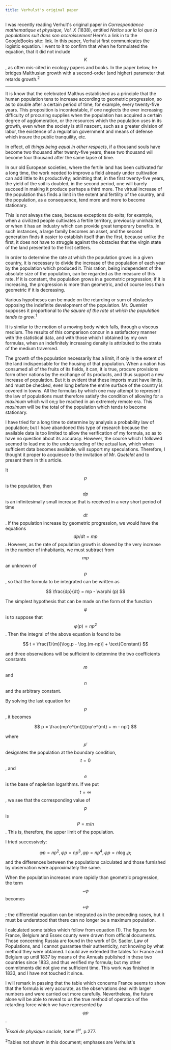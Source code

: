 ```yaml
---
title: Verhulst's original paper
---
```


I was recently reading Verhult's original paper in *Correspondance mathematique et physique, Vol. X* (1838), entitled *Notice sur la loi que la
populations suit dans son accroissement* Here's a link in to the GoogleBooks site: [link](https://books.google.com/books?id=8GsEAAAAYAAJ&pg=PA113#v=onepage&q&f=false).  In this paper, Verhulst first communicates the logistic equation.  I went to it to confirm that when he formulated the equation, that it did not include $$K$$, as often mis-cited in ecology papers and books.  In the paper below, he bridges Malthusian growth with a second-order (and higher) parameter that retards growth.<sup>2</sup>

<hr>

It is know that the celebrated Malthus established as a principle that the human population tens to increase according to geometric progression, so as to double after a certain period of time, for example, every twenty-five years.  This proposition is incontestable, if one neglects the ever increasing difficulty of procuring supplies when the population has acquired a certain degree of agglomeration, or the resources which the population uses in its growth, even when the society is still nascent, such as a greater division of labor, the existence of a regulation government and means of defense which insure the public tranquility, etc.

In effect, *all things being equal in other respects*, if a thousand souls have become two thousand after twenty-five years, these two thousand will become four thousand after the same lapse of time.

In our old European societies, where the fertile land has been cultivated for a long time, the work needed to improve a field already under cultivation can add little to its productivity; admitting that, in the first twenty-five years, the yield of the soil is doubled, in the second period, one will barely succeed in making it produce perhaps a third more.  The virtual increase of the population thus finds a limit in the extent and fertility of the country, and the population, as a consequence, tend more and more to become stationary.

This is not always the case, because exceptions do exits; for example, when a civilized people cultivates a fertile territory, previously uninhabited, or when it has an industry which can provide great temporary benefits.  In such instances, a large family becomes an asset, and the second generation finds it easier to establish itself than the first, because unlike the first, it does not have to struggle against the obstacles that the virgin state of the land presented to the first settlers.

In order to determine the rate at which the population grows in a given country, it is necessary to divide the increase of the population of each year by the population which produced it.  This ration, being independent of the absolute size of the population, can be regarded as the measure of this rate.  If it is constant, the population grows in a geometric progression; if it is increasing, the progression is more than geometric, and of course less than geometric if it is decreasing.

Various hypotheses can be made on the retarding or sum of obstacles opposing the indefinite development of the population.  Mr. *Quetelet* supposes it proportional to *the square of the rate at which the population tends to grow*.<sup>1</sup>

It is similar to the motion of a moving body which falls, through a viscous medium.  The results of this comparison concur in a satisfactory manner with the statistical data, and with those which I obtained by my own formulas, when an indefinitely increasing density is attributed to the strata of the medium traversed.

The growth of the population necessarily has a limit, if only in the extent of the land indispensable for the housing of that population.  When a nation has consumed all of the fruits of its fields, it can, it is true, procure provisions form other nations by the exchange of its products, and thus support a new increase of population.  But it is evident that these imports must have limits, and must be checked, even long before the entire surface of the country is covered in towns.  All the formulas by which one may attempt to represent the law of populations must therefore satisfy the condition of allowing for a *maximum* which will on;y be reached in an extremely remote era.  This *maximum* will be the total of the population which tends to become stationary.

I have tried for a long time to determine by analysis a probability law of population; but I have abandoned this type of research because the available data is too limited to allow the verification of my formula, so as to have no question about its accuracy.  However, the course which I followed seemed to lead me to the understanding of the actual law, which when sufficient data becomes available, will support my speculations.  Therefore, I thought it proper to acquiesce to the invitation of Mr. *Quetelet* and to present them in this article.

It $$p$$ is the population, then $$dp$$ is an infinitesimally small increase that is received in a very short period of time $$dt$$.  If the population increase by geometric progression, we would have the equations $$dp/dt = mp$$.  However, as the rate of population growth is slowed by the very increase in the number of inhabitants, we must subtract from $$mp$$ an unknown of $$p$$, so that the formula to be integrated can be written as

$$
\frac{dp}{dt} = mp - \varphi (p)
$$

The simplest hypothesis that can be made on the form of the function $$\varphi$$ is to suppose that $$\varphi (p) = np^2$$.  Then the integral of the above equation is found to be

$$
t = \frac{1}{m}[\log.p - \log.(m-np)] + \text{Constant}
$$

and three observations will be sufficient to determine the two coefficients constants $$m$$ and $$n$$ and the arbitrary constant.

By solving the last equation for $$p$$, it becomes

$$
p = \frac{mp'e^{mt}}{np'e^{mt} + m - np'}
$$

where $$p'$$ designates the population at the boundary condition, $$t = 0$$, and $$e$$ is the base of napierian logarithms.  If we put $$t = \infty$$, we see that the corresponding value of $$p$$ is $$P = m/n$$.  This is, therefore, the upper limit of the population.

I tried successively:

$$
\varphi p = np^2, \varphi p = np^3, \varphi p = np^4, \varphi p = n \log.p;
$$

and the differences between the populations calculated and those furnished by observation were approximately the same.

When the population increases more rapidly than geometric progression, the term $$-\varphi$$ becomes $$+ \varphi$$; the differential equation can be integrated as in the preceding cases, but it must be understood that there can no longer be a maximum population.

I calculated some tables which follow from equation (1).  The figures for France, Belgium and Essex county were drawn from official documents.  Those concerning Russia are found in the work of Dr. Sadler, Law of Populations, and I cannot guarantee their authenticity, not knowing by what method they were obtained.  I could ave extended the tables for France and Belgium up until 1837 by means of the Annuals published in these two countries since 1833, and thus verified my formula; but my other commitments did not give me sufficient time.  This work was finished in 1833, and I have not touched it since.

I will remark in passing that the table which concerns France seems to show that the formula is very accurate, as the observations deal with larger numbers and were carried out more carefully.  Nevertheless, the future alone will be able to reveal to us the true method of operation of the retarding force which we have represented by $$\varphi p$$.

<sup>1</sup>*Essai de physique sociale*, tome 1<sup>er</sup>, p.277.

<sup>2</sup>Tables not shown in this document; emphases are Verhulst's